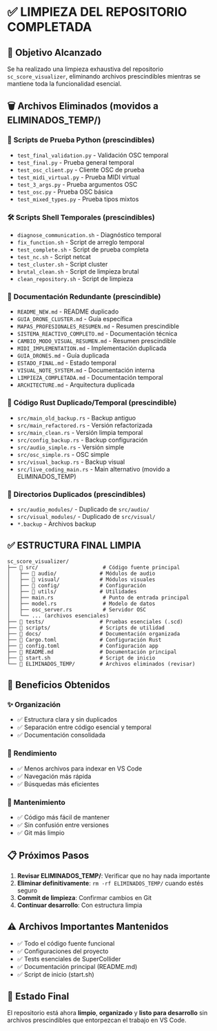 # ✅ LIMPIEZA DEL REPOSITORIO COMPLETADA

## 🎯 Objetivo Alcanzado
Se ha realizado una limpieza exhaustiva del repositorio `sc_score_visualizer`, eliminando archivos prescindibles mientras se mantiene toda la funcionalidad esencial.

## 🗑️ Archivos Eliminados (movidos a ELIMINADOS_TEMP/)

### 📝 **Scripts de Prueba Python** (prescindibles)
- `test_final_validation.py` - Validación OSC temporal
- `test_final.py` - Prueba general temporal  
- `test_osc_client.py` - Cliente OSC de prueba
- `test_midi_virtual.py` - Prueba MIDI virtual
- `test_3_args.py` - Prueba argumentos OSC
- `test_osc.py` - Prueba OSC básica
- `test_mixed_types.py` - Prueba tipos mixtos

### 🛠️ **Scripts Shell Temporales** (prescindibles)
- `diagnose_communication.sh` - Diagnóstico temporal
- `fix_function.sh` - Script de arreglo temporal
- `test_complete.sh` - Script de prueba completa
- `test_nc.sh` - Script netcat
- `test_cluster.sh` - Script cluster
- `brutal_clean.sh` - Script de limpieza brutal
- `clean_repository.sh` - Script de limpieza

### 📄 **Documentación Redundante** (prescindible)
- `README_NEW.md` - README duplicado
- `GUIA_DRONE_CLUSTER.md` - Guía específica
- `MAPAS_PROFESIONALES_RESUMEN.md` - Resumen prescindible
- `SISTEMA_REACTIVO_COMPLETO.md` - Documentación técnica
- `CAMBIO_MODO_VISUAL_RESUMEN.md` - Resumen prescindible
- `MIDI_IMPLEMENTATION.md` - Implementación duplicada
- `GUIA_DRONES.md` - Guía duplicada
- `ESTADO_FINAL.md` - Estado temporal
- `VISUAL_NOTE_SYSTEM.md` - Documentación interna
- `LIMPIEZA_COMPLETADA.md` - Documentación temporal
- `ARCHITECTURE.md` - Arquitectura duplicada

### 🦀 **Código Rust Duplicado/Temporal** (prescindible)
- `src/main_old_backup.rs` - Backup antiguo
- `src/main_refactored.rs` - Versión refactorizada
- `src/main_clean.rs` - Versión limpia temporal
- `src/config_backup.rs` - Backup configuración
- `src/audio_simple.rs` - Versión simple
- `src/osc_simple.rs` - OSC simple
- `src/visual_backup.rs` - Backup visual
- `src/live_coding_main.rs` - Main alternativo (movido a ELIMINADOS_TEMP)

### 📁 **Directorios Duplicados** (prescindibles)
- `src/audio_modules/` - Duplicado de `src/audio/`
- `src/visual_modules/` - Duplicado de `src/visual/`
- `*.backup` - Archivos backup

## ✅ **ESTRUCTURA FINAL LIMPIA**

```
sc_score_visualizer/
├── 📁 src/                     # Código fuente principal
│   ├── 📁 audio/              # Módulos de audio
│   ├── 📁 visual/             # Módulos visuales
│   ├── 📁 config/             # Configuración
│   ├── 📁 utils/              # Utilidades
│   ├── main.rs                # Punto de entrada principal
│   ├── model.rs               # Modelo de datos
│   ├── osc_server.rs          # Servidor OSC
│   └── ... (archivos esenciales)
├── 📁 tests/                  # Pruebas esenciales (.scd)
├── 📁 scripts/                # Scripts de utilidad
├── 📁 docs/                   # Documentación organizada
├── 📄 Cargo.toml              # Configuración Rust
├── 📄 config.toml             # Configuración app
├── 📄 README.md               # Documentación principal
├── 📄 start.sh                # Script de inicio
└── 📁 ELIMINADOS_TEMP/        # Archivos eliminados (revisar)
```

## 🎉 **Beneficios Obtenidos**

### ✨ **Organización**
- ✅ Estructura clara y sin duplicados
- ✅ Separación entre código esencial y temporal
- ✅ Documentación consolidada

### 🚀 **Rendimiento**
- ✅ Menos archivos para indexar en VS Code
- ✅ Navegación más rápida
- ✅ Búsquedas más eficientes

### 🔧 **Mantenimiento**
- ✅ Código más fácil de mantener
- ✅ Sin confusión entre versiones
- ✅ Git más limpio

## 📋 **Próximos Pasos**

1. **Revisar ELIMINADOS_TEMP/**: Verificar que no hay nada importante
2. **Eliminar definitivamente**: `rm -rf ELIMINADOS_TEMP/` cuando estés seguro
3. **Commit de limpieza**: Confirmar cambios en Git
4. **Continuar desarrollo**: Con estructura limpia

## ⚠️ **Archivos Importantes Mantenidos**
- ✅ Todo el código fuente funcional
- ✅ Configuraciones del proyecto
- ✅ Tests esenciales de SuperCollider
- ✅ Documentación principal (README.md)
- ✅ Script de inicio (start.sh)

## 🎯 **Estado Final**
El repositorio está ahora **limpio**, **organizado** y **listo para desarrollo** sin archivos prescindibles que entorpezcan el trabajo en VS Code.
